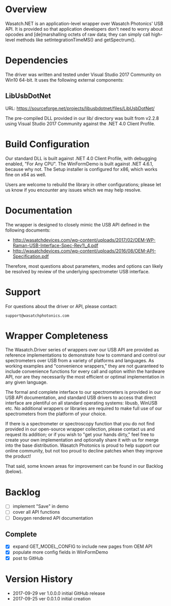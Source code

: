 # Overview

Wasatch.NET is an application-level wrapper over Wasatch Photonics' USB 
API. It is provided so that application developers don't need to worry about
opcodes and [de]marshalling octets of raw data; they can simply call high-level
methods like setIntegrationTimeMS() and getSpectrum().

# Dependencies

The driver was written and tested under Visual Studio 2017 Community on Win10 
64-bit. It uses the following external components:

## LibUsbDotNet

URL: https://sourceforge.net/projects/libusbdotnet/files/LibUsbDotNet/

The pre-compiled DLL provided in our lib/ directory was built from v2.2.8 using
Visual Studio 2017 Community against the .NET 4.0 Client Profile.

# Build Configuration

Our standard DLL is built against .NET 4.0 Client Profile, with debugging 
enabled, "For Any CPU".  The WinFormDemo is built against .NET 4.6.1, because 
why not.  The Setup installer is configured for x86, which works fine on x64 as 
well.

Users are welcome to rebuild the library in other configurations; please let us 
know if you encounter any issues which we may help resolve.

# Documentation

The wrapper is designed to closely mimic the USB API defined in the following 
documents:

- http://wasatchdevices.com/wp-content/uploads/2017/02/OEM-WP-Raman-USB-Interface-Spec-Rev1\_4.pdf
- http://wasatchdevices.com/wp-content/uploads/2016/08/OEM-API-Specification.pdf

Therefore, most questions about parameters, modes and options can likely be
resolved by review of the underlying spectrometer USB interface.

# Support

For questions about the driver or API, please contact:

    support@wasatchphotonics.com

# Wrapper Completeness

The Wasatch.Driver series of wrappers over our USB API are provided as
reference implementations to demonstrate how to command and control our 
spectrometers over USB from a variety of platforms and languages. As working
examples and "convenience wrappers," they are not guaranteed to include
convenience functions for every call and option within the hardware API,
nor are they necessarily the most efficient or optimal implementation in any
given language.

The formal and complete interface to our spectrometers is provided in our USB
API documentation, and standard USB drivers to access that direct interface 
are plentiful on all standard operating systems: libusb, WinUSB etc. No 
additional wrappers or libraries are required to make full use of our 
spectrometers from the platform of your choice.

If there is a spectrometer or spectroscopy function that you do not find
provided in our open-source wrapper collection, please contact us and request
its addition; or if you wish to "get your hands dirty," feel free to create
your own implementation and optionally share it with us for merge into the
base distribution. Wasatch Photonics is proud to help support our online 
community, but not too proud to decline patches when they improve the product!

That said, some known areas for improvement can be found in our Backlog 
(below).

# Backlog

- [ ] implement "Save" in demo
- [ ] cover all API functions
- [ ] Doxygen rendered API documentation

## Complete

- [x] expand GET\_MODEL\_CONFIG to include new pages from OEM API
- [x] populate more config fields in WinFormDemo
- [x] post to GitHub

# Version History

- 2017-09-29 ver 1.0.0.0   initial GitHub release
- 2017-09-25 ver 0.0.1.0   initial creation
